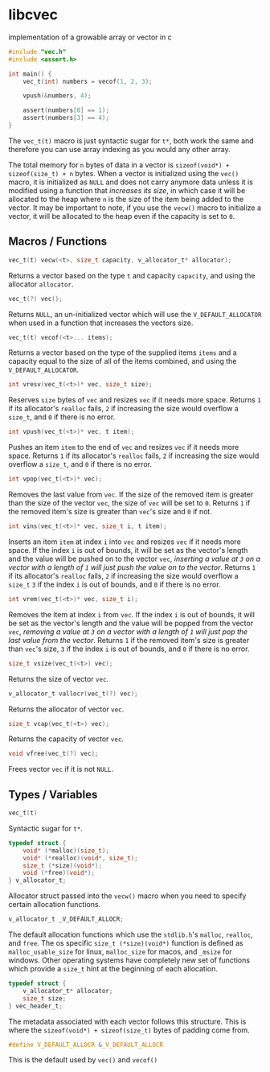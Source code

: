 # libcvec

implementation of a growable array or vector in c

```c
#include "vec.h"
#include <assert.h>

int main() {
    vec_t(int) numbers = vecof(1, 2, 3);

    vpush(&numbers, 4);

    assert(numbers[0] == 1);
    assert(numbers[3] == 4);
}
```

The `vec_t(t)` macro is just syntactic sugar for `t*`, both work the same and therefore you can use array indexing as you would any other array.

The total memory for `n` bytes of data in a vector is `sizeof(void*) + sizeof(size_t) + n` bytes. When a vector is initialized using the `vec()` macro, it is initialized as `NULL` and does not carry anymore data unless it is modified using a function that *increases its size*, in which case it will be allocated to the heap where `n` is the size of the item being added to the vector. It may be important to note, if you use the `vecw()` macro to initialize a vector, it will be allocated to the heap even if the capacity is set to `0`.

## Macros / Functions

```c
vec_t(t) vecw(<t>, size_t capacity, v_allocator_t* allocator);
```

Returns a vector based on the type `t` and capacity `capacity`, and using the allocator `allocator`.

```c
vec_t(?) vec();
```

Returns `NULL`, an un-initialized vector which will use the `V_DEFAULT_ALLOCATOR` when used in a function that increases the vectors size.

```c
vec_t(t) vecof(<t>... items);
```

Returns a vector based on the type of the supplied items `items` and a capacity equal to the size of all of the items combined, and using the `V_DEFAULT_ALLOCATOR`.

```c
int vresv(vec_t(<t>)* vec, size_t size);
```

Reserves `size` bytes of `vec` and resizes `vec` if it needs more space. Returns `1` if its allocator's `realloc` fails, `2` if increasing the size would overflow a `size_t`, and `0` if there is no error.

```c
int vpush(vec_t(<t>)* vec, t item);
```

Pushes an item `item` to the end of `vec` and resizes `vec` if it needs more space. Returns `1` if its allocator's `realloc` fails, `2` if increasing the size would overflow a `size_t`, and `0` if there is no error.

```c
int vpop(vec_t(<t>)* vec);
```

Removes the last value from `vec`. If the size of the removed item is greater than the size of the vector `vec`, the size of `vec` will be set to `0`. Returns `1` if the removed item's size is greater than `vec`'s size and `0` if not.

```c
int vins(vec_t(<t>)* vec, size_t i, t item);
```

Inserts an item `item` at index `i` into `vec` and resizes `vec` if it needs more space. If the index `i` is out of bounds, it will be set as the vector's length and the value will be pushed on to the vector `vec`, *inserting a value at `3` on a vector with a length of `1` will just push the value on to the vector*. Returns `1` if its allocator's `realloc` fails, `2` if increasing the size would overflow a `size_t` `3` if the index `i` is out of bounds, and `0` if there is no error.

```c
int vrem(vec_t(<t>)* vec, size_t i);
```

Removes the item at index `i` from `vec`. If the index `i` is out of bounds, it will be set as the vector's length and the value will be popped from the vector `vec`, *removing a value at `3` on a vector with a length of `1` will just pop the last value from the vector*. Returns `1` if the removed item's size is greater than `vec`'s size, `3` if the index `i` is out of bounds, and `0` if there is no error.

```c
size_t vsize(vec_t(<t>) vec);
```

Returns the size of vector `vec`.

```c
v_allocator_t vallocr(vec_t(?) vec);
```

Returns the allocator of vector `vec`.

```c
size_t vcap(vec_t(<t>) vec);
```

Returns the capacity of vector `vec`.

```c
void vfree(vec_t(?) vec);
```

Frees vector `vec` if it is not `NULL`.

## Types / Variables

```c
vec_t(t)
```

Syntactic sugar for `t*`.

```c
typedef struct {
    void* (*malloc)(size_t);
    void* (*realloc)(void*, size_t);
    size_t (*size)(void*);
    void (*free)(void*);
} v_allocator_t;
```

Allocator struct passed into the `vecw()` macro when you need to specify certain allocation functions.

```c
v_allocator_t _V_DEFAULT_ALLOCR;
```

The default allocation functions which use the `stdlib.h`'s `malloc`, `realloc`, and `free`. The os specific `size_t (*size)(void*)` function is defined as `malloc_usable_size` for linux, `malloc_size` for macos, and `_msize` for windows. Other operating systems have completely new set of functions which provide a `size_t` hint at the beginning of each allocation.

```c
typedef struct {
    v_allocator_t* allocator;
    size_t size;
} vec_header_t;
```

The metadata associated with each vector follows this structure. This is where the `sizeof(void*) + sizeof(size_t)` bytes of padding come from.

```c
#define V_DEFAULT_ALLOCR &_V_DEFAULT_ALLOCR
```

This is the default used by `vec()` and `vecof()`